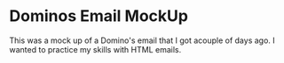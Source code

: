 # Dominos Email MockUp
This was a mock up of a Domino's email that I got acouple of days ago. I wanted to practice my skills with HTML emails.
